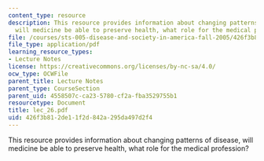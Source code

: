 ```yaml
---
content_type: resource
description: This resource provides information about changing patterns of disease,
  will medicine be able to preserve health, what role for the medical profession?
file: /courses/sts-005-disease-and-society-in-america-fall-2005/426f3b812de11f2d842a295da497d2f4_lec_26.pdf
file_type: application/pdf
learning_resource_types:
- Lecture Notes
license: https://creativecommons.org/licenses/by-nc-sa/4.0/
ocw_type: OCWFile
parent_title: Lecture Notes
parent_type: CourseSection
parent_uid: 4558507c-ca23-5780-cf2a-fba3529755b1
resourcetype: Document
title: lec_26.pdf
uid: 426f3b81-2de1-1f2d-842a-295da497d2f4
---
```

This resource provides information about changing patterns of disease, will medicine be able to preserve health, what role for the medical profession?